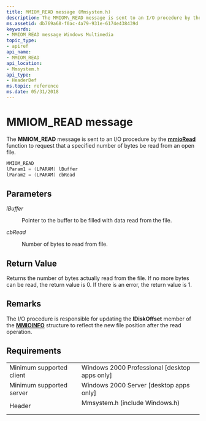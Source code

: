 ```yaml
---
title: MMIOM_READ message (Mmsystem.h)
description: The MMIOM\_READ message is sent to an I/O procedure by the mmioRead function to request that a specified number of bytes be read from an open file.
ms.assetid: db769a68-f0ac-4a79-931e-6174e438439d
keywords:
- MMIOM_READ message Windows Multimedia
topic_type:
- apiref
api_name:
- MMIOM_READ
api_location:
- Mmsystem.h
api_type:
- HeaderDef
ms.topic: reference
ms.date: 05/31/2018
---
```


# MMIOM\_READ message

The **MMIOM\_READ** message is sent to an I/O procedure by the [**mmioRead**](https://msdn.microsoft.com/library/Dd757334(v=VS.85).aspx) function to request that a specified number of bytes be read from an open file.


```C++
MMIOM_READ 
lParam1 = (LPARAM) lBuffer 
lParam2 = (LPARAM) cbRead 
```



## Parameters

<dl> <dt>

<span id="lBuffer"></span><span id="lbuffer"></span><span id="LBUFFER"></span>*lBuffer*
</dt> <dd>

Pointer to the buffer to be filled with data read from the file.

</dd> <dt>

<span id="cbRead"></span><span id="cbread"></span><span id="CBREAD"></span>*cbRead*
</dt> <dd>

Number of bytes to read from file.

</dd> </dl>

## Return Value

Returns the number of bytes actually read from the file. If no more bytes can be read, the return value is 0. If there is an error, the return value is  1.

## Remarks

The I/O procedure is responsible for updating the **lDiskOffset** member of the [**MMIOINFO**](https://msdn.microsoft.com/library/Dd757322(v=VS.85).aspx) structure to reflect the new file position after the read operation.

## Requirements



|                                     |                                                                                                           |
|-------------------------------------|-----------------------------------------------------------------------------------------------------------|
| Minimum supported client<br/> | Windows 2000 Professional \[desktop apps only\]<br/>                                                |
| Minimum supported server<br/> | Windows 2000 Server \[desktop apps only\]<br/>                                                      |
| Header<br/>                   | <dl> <dt>Mmsystem.h (include Windows.h)</dt> </dl> |



 

 





